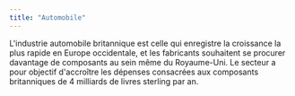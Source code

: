 ```yaml
---
title: "Automobile"
---
```

L'industrie automobile britannique est celle qui enregistre la croissance la plus rapide en Europe occidentale, et les fabricants souhaitent se procurer davantage de composants au sein même du Royaume-Uni. Le secteur a pour objectif d'accroître les dépenses consacrées aux composants britanniques de 4 milliards de livres sterling par an.
